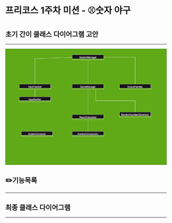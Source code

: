 # 프리코스 1주차 미션 - ⚾️숫자 야구

## 초기 간이 클래스 다이어그램 고안

---

![클래스다이어그램v1.png](images%2F%ED%81%B4%EB%9E%98%EC%8A%A4%EB%8B%A4%EC%9D%B4%EC%96%B4%EA%B7%B8%EB%9E%A8v1.png)

## ✏️기능목록

---





## 최종 클래스 다이어그램

---